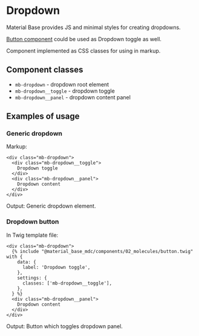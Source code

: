 Dropdown
========

Material Base provides JS and minimal styles for creating dropdowns.

[Button component](/components/button.md) could be used as Dropdown toggle as well.

Component implemented as CSS classes for using in markup.

Component classes
-----------------

* `mb-dropdown` - dropdown root element
* `mb-dropdown__toggle` - dropdown toggle
* `mb-dropdown__panel` - dropdown content panel

Examples of usage
-----------------

### Generic dropdown

Markup:

~~~
<div class="mb-dropdown">
  <div class="mb-dropdown__toggle">
    Dropdown toggle
  </div>
  <div class="mb-dropdown__panel">
    Dropdown content
  </div>
</div>
~~~

Output: Generic dropdown element.

### Dropdown button

In Twig template file:

~~~
<div class="mb-dropdown">
  {% include "@material_base_mdc/components/02_molecules/button.twig" with {
    data: {
      label: 'Dropdown toggle',
    },
    settings: {
      classes: ['mb-dropdown__toggle'],
    },
  } %}
  <div class="mb-dropdown__panel">
    Dropdown content
  </div>
</div>
~~~

Output: Button which toggles dropdown panel.
